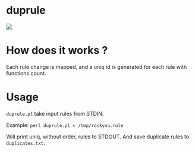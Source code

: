 # duprule

![](https://travis-ci.org/0xbsec/duprule.svg?branch=master)

# How does it works ?

Each rule change is mapped, and a uniq id is generated for each rule with functions count.

# Usage

`duprule.pl` take input rules from STDIN.

Example: `perl duprule.pl < /tmp/rockyou.rule`

Will print uniq, without order, rules to STDOUT. And save duplicate rules to `duplicates.txt`.

